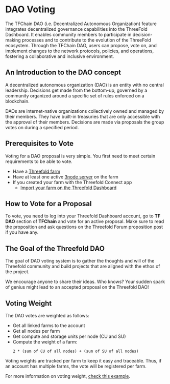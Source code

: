 <h1>DAO Voting</h1>

The TFChain DAO (i.e. Decentralized Autonomous Organization) feature integrates decentralized governance capabilities into the ThreeFold Dashboard. It enables community members to participate in decision-making processes and to contribute to the evolution of the ThreeFold ecosystem. Through the TFChain DAO, users can propose, vote on, and implement changes to the network protocols, policies, and operations, fostering a collaborative and inclusive environment.

## An Introduction to the DAO concept

A decentralized autonomous organization (DAO) is an entity with no central leadership. Decisions get made from the bottom-up, governed by a community organized around a specific set of rules enforced on a blockchain. 

DAOs are internet-native organizations collectively owned and managed by their members. They have built-in treasuries that are only accessible with the approval of their members. Decisions are made via proposals the group votes on during a specified period.



## Prerequisites to Vote

Voting for a DAO proposal is very simple. You first need to meet certain requirements to be able to vote.

- Have a [Threefold farm](../farms/farms.md)
- Have at least one active [3node server](../../farmers/3node_building/3node_building.md) on the farm
- If you created your farm with the Threefold Connect app
  - [Import your farm on the Threefold Dashboard](../../threefold_token/storing_tft/tf_connect_app.md#move-farm-from-the-tf-connect-app-to-the-tf-portal-polkadotjs)



## How to Vote for a Proposal

To vote, you need to log into your Threefold Dashboard account, go to **TF DAO** section of **TFChain** and vote for an active proposal. Make sure to read the proposition and ask questions on the Threefold Forum proposition post if you have any.

## The Goal of the Threefold DAO

The goal of DAO voting system is to gather the thoughts and will of the Threefold community and build projects that are aligned with the ethos of the project.

We encourage anyone to share their ideas. Who knows? Your sudden spark of genius might lead to an accepted proposal on the Threefold DAO!

## Voting Weight

The DAO votes are weighted as follows:

- Get all linked farms to the account
- Get all nodes per farm
- Get compute and storage units per node (CU and SU)
- Compute the weight of a farm:
  ```
  2 * (sum of CU of all nodes) + (sum of SU of all nodes)
  ```

Voting weights are tracked per farm to keep it easy and traceable. Thus, if an account has multiple farms, the vote will be registered per farm.

For more information on voting weight, [check this example](./tf_dao_voting_weight.md).